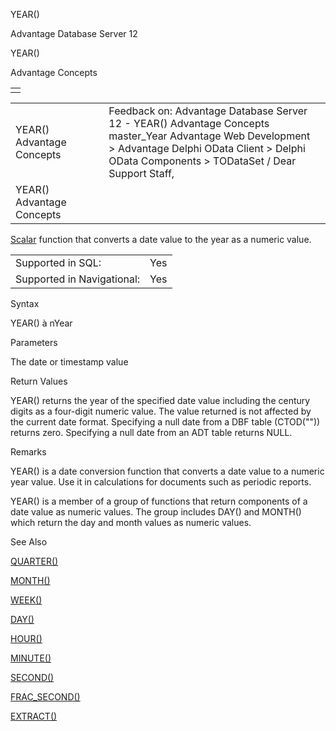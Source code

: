 YEAR()




Advantage Database Server 12  

YEAR()

Advantage Concepts

|  |
| --- |
|  |

|  |  |  |  |  |
| --- | --- | --- | --- | --- |
| YEAR()  Advantage Concepts |  |  | Feedback on: Advantage Database Server 12 - YEAR() Advantage Concepts master\_Year Advantage Web Development > Advantage Delphi OData Client > Delphi OData Components > TODataSet / Dear Support Staff, |  |
| YEAR()  Advantage Concepts |  |  |  |  |

[Scalar](master_supported_scalar_functions.htm) function that converts a date value to the year as a numeric value.

|  |  |
| --- | --- |
| Supported in SQL: | Yes |
| Supported in Navigational: | Yes |

Syntax

YEAR(<dDate>) à nYear

Parameters

<dDate> The date or timestamp value

Return Values

YEAR() returns the year of the specified date value including the century digits as a four-digit numeric value. The value returned is not affected by the current date format. Specifying a null date from a DBF table (CTOD("")) returns zero. Specifying a null date from an ADT table returns NULL.

Remarks

YEAR() is a date conversion function that converts a date value to a numeric year value. Use it in calculations for documents such as periodic reports.

YEAR() is a member of a group of functions that return components of a date value as numeric values. The group includes DAY() and MONTH() which return the day and month values as numeric values.

See Also

[QUARTER()](master_quarter.htm)

[MONTH()](master_month.htm)

[WEEK()](master_week.htm)

[DAY()](master_day.htm)

[HOUR()](master_hour.htm)

[MINUTE()](master_minute.htm)

[SECOND()](master_second.htm)

[FRAC\_SECOND()](master_frac_second.htm)

[EXTRACT()](master_extract.htm)